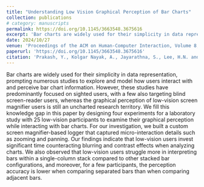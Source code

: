 ```yaml
---
title: "Understanding Low Vision Graphical Perception of Bar Charts"
collection: publications
# category: manuscripts
permalink: https://doi.org/10.1145/3663548.3675616
excerpt: 'Bar charts are widely used for their simplicity in data representation, prompting numerous studies to explore and model how users interact with and perceive bar chart information. However, these studies have predominantly focused on sighted users, with a few also targeting blind screen-reader users, whereas the graphical perception of low-vision screen magnifier users is still an uncharted research territory. We fill this knowledge gap in this paper by designing four experiments for a laboratory study with 25 low-vision participants to examine their graphical perception while interacting with bar charts. For our investigation, we built a custom screen magnifier-based logger that captured micro-interaction details such as zooming and panning. Our findings indicate that low-vision users invest significant time counteracting blurring and contrast effects when analyzing charts. We also observed that low-vision users struggle more in interpreting bars within a single-column stack compared to other stacked bar configurations, and moreover, for a few participants, the perception accuracy is lower when comparing separated bars than when comparing adjacent bars.'
date: 2024/10/27
venue: 'Proceedings of the ACM on Human-Computer Interaction, Volume 8, Issue EICS'
paperurl: 'https://doi.org/10.1145/3663548.3675616'
citation: 'Prakash, Y., Kolgar Nayak, A., Jayarathna, S., Lee, H.N. and Ashok, V., 2024, October. Understanding Low Vision Graphical Perception of Bar Charts. In The 26th International ACM SIGACCESS Conference on Computers and Accessibility (pp. 1-10).'
---
```


Bar charts are widely used for their simplicity in data representation, prompting numerous studies to explore and model how users interact with and perceive bar chart information. However, these studies have predominantly focused on sighted users, with a few also targeting blind screen-reader users, whereas the graphical perception of low-vision screen magnifier users is still an uncharted research territory. We fill this knowledge gap in this paper by designing four experiments for a laboratory study with 25 low-vision participants to examine their graphical perception while interacting with bar charts. For our investigation, we built a custom screen magnifier-based logger that captured micro-interaction details such as zooming and panning. Our findings indicate that low-vision users invest significant time counteracting blurring and contrast effects when analyzing charts. We also observed that low-vision users struggle more in interpreting bars within a single-column stack compared to other stacked bar configurations, and moreover, for a few participants, the perception accuracy is lower when comparing separated bars than when comparing adjacent bars.
